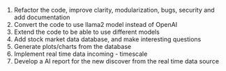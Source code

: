 
1. Refactor the code, improve clarity, modularization, bugs, security and add documentation
2. Convert the code to use llama2 model instead of OpenAI 
3. Extend the code to be able to use different models
4. Add stock market data database, and make interesting questions 
5. Generate plots/charts from the database
6. Implement real time data incoming - timescale
7. Develop a AI report for the new discover from the real time data source
